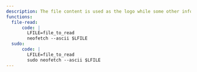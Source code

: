 ```yaml
---
description: The file content is used as the logo while some other information is displayed on its right, thus it might not be suitable to read arbitray binary files.
functions:
  file-read:
      code: |
        LFILE=file_to_read
        neofetch --ascii $LFILE
  sudo:
      code: |
        LFILE=file_to_read
        sudo neofetch --ascii $LFILE
---
```

